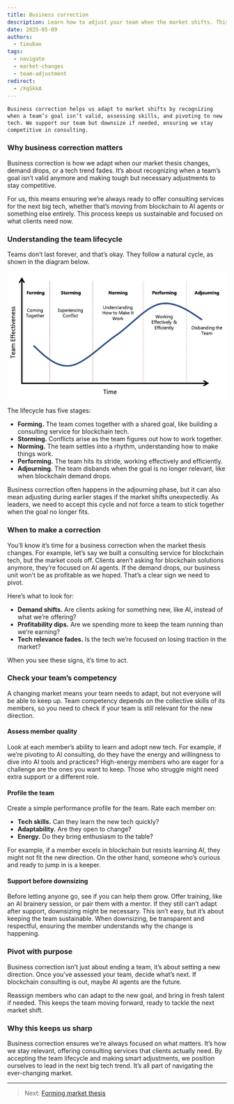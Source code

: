 ```yaml
---
title: Business correction
description: Learn how to adjust your team when the market shifts. This guide helps you assess competency, pivot goals, and keep your consulting service competitive.
date: 2025-05-09
authors:
  - tieubao
tags:
  - navigate
  - market-changes
  - team-adjustment
redirect:
  - /XqSkkA
---
```


```tldr
Business correction helps us adapt to market shifts by recognizing when a team’s goal isn’t valid, assessing skills, and pivoting to new tech. We support our team but downsize if needed, ensuring we stay competitive in consulting.
```

### Why business correction matters

Business correction is how we adapt when our market thesis changes, demand drops, or a tech trend fades. It’s about recognizing when a team’s goal isn’t valid anymore and making tough but necessary adjustments to stay competitive.

For us, this means ensuring we’re always ready to offer consulting services for the next big tech, whether that’s moving from blockchain to AI agents or something else entirely. This process keeps us sustainable and focused on what clients need now.

### Understanding the team lifecycle

Teams don’t last forever, and that’s okay. They follow a natural cycle, as shown in the diagram below.

![](assets/team-cycle.webp)

The lifecycle has five stages:

- **Forming.** The team comes together with a shared goal, like building a consulting service for blockchain tech.
- **Storming.** Conflicts arise as the team figures out how to work together.
- **Norming.** The team settles into a rhythm, understanding how to make things work.
- **Performing.** The team hits its stride, working effectively and efficiently.
- **Adjourning.** The team disbands when the goal is no longer relevant, like when blockchain demand drops.

Business correction often happens in the adjourning phase, but it can also mean adjusting during earlier stages if the market shifts unexpectedly. As leaders, we need to accept this cycle and not force a team to stick together when the goal no longer fits.

### When to make a correction

You’ll know it’s time for a business correction when the market thesis changes. For example, let’s say we built a consulting service for blockchain tech, but the market cools off. Clients aren’t asking for blockchain solutions anymore, they’re focused on AI agents. If the demand drops, our business unit won’t be as profitable as we hoped. That’s a clear sign we need to pivot.

Here’s what to look for:

- **Demand shifts.** Are clients asking for something new, like AI, instead of what we’re offering?
- **Profitability dips.** Are we spending more to keep the team running than we’re earning?
- **Tech relevance fades.** Is the tech we’re focused on losing traction in the market?

When you see these signs, it’s time to act.

### Check your team’s competency

A changing market means your team needs to adapt, but not everyone will be able to keep up. Team competency depends on the collective skills of its members, so you need to check if your team is still relevant for the new direction.

#### Assess member quality

Look at each member’s ability to learn and adopt new tech. For example, if we’re pivoting to AI consulting, do they have the energy and willingness to dive into AI tools and practices? High-energy members who are eager for a challenge are the ones you want to keep. Those who struggle might need extra support or a different role.

#### Profile the team

Create a simple performance profile for the team. Rate each member on:

- **Tech skills.** Can they learn the new tech quickly?
- **Adaptability.** Are they open to change?
- **Energy.** Do they bring enthusiasm to the table?

For example, if a member excels in blockchain but resists learning AI, they might not fit the new direction. On the other hand, someone who’s curious and ready to jump in is a keeper.

#### Support before downsizing

Before letting anyone go, see if you can help them grow. Offer training, like an AI brainery session, or pair them with a mentor. If they still can’t adapt after support, downsizing might be necessary. This isn’t easy, but it’s about keeping the team sustainable. When downsizing, be transparent and respectful, ensuring the member understands why the change is happening.

### Pivot with purpose

Business correction isn’t just about ending a team, it’s about setting a new direction. Once you’ve assessed your team, decide what’s next. If blockchain consulting is out, maybe AI agents are the future.

Reassign members who can adapt to the new goal, and bring in fresh talent if needed. This keeps the team moving forward, ready to tackle the next market shift.

### Why this keeps us sharp

Business correction ensures we’re always focused on what matters. It’s how we stay relevant, offering consulting services that clients actually need. By accepting the team lifecycle and making smart adjustments, we position ourselves to lead in the next big tech trend. It’s all part of navigating the ever-changing market.

---

> Next: [Forming market thesis](forming-market-thesis.md)
